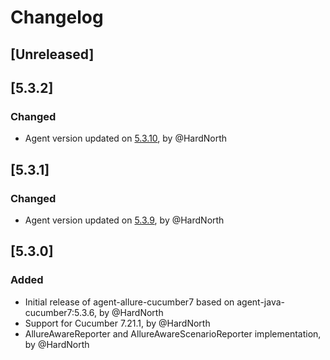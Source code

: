 # Changelog

## [Unreleased]

## [5.3.2]
### Changed
- Agent version updated on [5.3.10](https://github.com/reportportal/agent-java-cucumber7/releases/tag/5.3.10), by @HardNorth

## [5.3.1]
### Changed
- Agent version updated on [5.3.9](https://github.com/reportportal/agent-java-cucumber7/releases/tag/5.3.9), by @HardNorth

## [5.3.0]
### Added
- Initial release of agent-allure-cucumber7 based on agent-java-cucumber7:5.3.6, by @HardNorth
- Support for Cucumber 7.21.1, by @HardNorth
- AllureAwareReporter and AllureAwareScenarioReporter implementation, by @HardNorth
